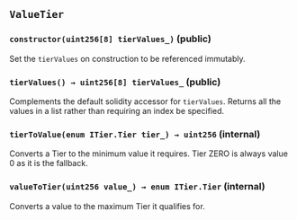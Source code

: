 ## `ValueTier`






### `constructor(uint256[8] tierValues_)` (public)

Set the `tierValues` on construction to be referenced immutably.



### `tierValues() → uint256[8] tierValues_` (public)

Complements the default solidity accessor for `tierValues`.
Returns all the values in a list rather than requiring an index be specified.




### `tierToValue(enum ITier.Tier tier_) → uint256` (internal)

Converts a Tier to the minimum value it requires.
Tier ZERO is always value 0 as it is the fallback.



### `valueToTier(uint256 value_) → enum ITier.Tier` (internal)

Converts a value to the maximum Tier it qualifies for.




